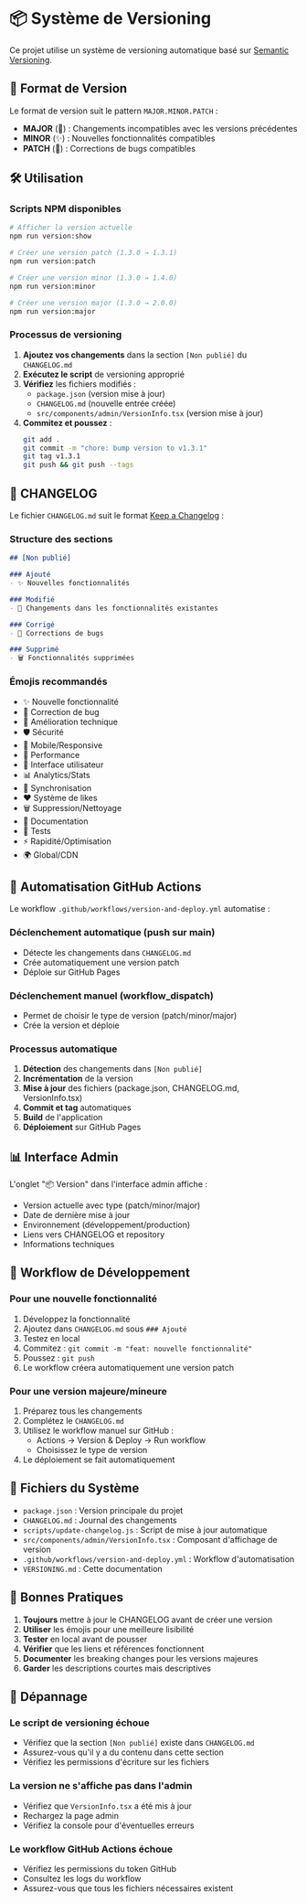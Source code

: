 # 📦 Système de Versioning

Ce projet utilise un système de versioning automatique basé sur [Semantic Versioning](https://semver.org/lang/fr/).

## 🔢 Format de Version

Le format de version suit le pattern `MAJOR.MINOR.PATCH` :

- **MAJOR** (🚀) : Changements incompatibles avec les versions précédentes
- **MINOR** (✨) : Nouvelles fonctionnalités compatibles
- **PATCH** (🐛) : Corrections de bugs compatibles

## 🛠️ Utilisation

### Scripts NPM disponibles

```bash
# Afficher la version actuelle
npm run version:show

# Créer une version patch (1.3.0 → 1.3.1)
npm run version:patch

# Créer une version minor (1.3.0 → 1.4.0)
npm run version:minor

# Créer une version major (1.3.0 → 2.0.0)
npm run version:major
```

### Processus de versioning

1. **Ajoutez vos changements** dans la section `[Non publié]` du `CHANGELOG.md`
2. **Exécutez le script** de versioning approprié
3. **Vérifiez** les fichiers modifiés :
   - `package.json` (version mise à jour)
   - `CHANGELOG.md` (nouvelle entrée créée)
   - `src/components/admin/VersionInfo.tsx` (version mise à jour)
4. **Commitez et poussez** :
   ```bash
   git add .
   git commit -m "chore: bump version to v1.3.1"
   git tag v1.3.1
   git push && git push --tags
   ```

## 📝 CHANGELOG

Le fichier `CHANGELOG.md` suit le format [Keep a Changelog](https://keepachangelog.com/fr/1.0.0/) :

### Structure des sections

```markdown
## [Non publié]

### Ajouté
- ✨ Nouvelles fonctionnalités

### Modifié
- 🔧 Changements dans les fonctionnalités existantes

### Corrigé
- 🐛 Corrections de bugs

### Supprimé
- 🗑️ Fonctionnalités supprimées
```

### Émojis recommandés

- ✨ Nouvelle fonctionnalité
- 🐛 Correction de bug
- 🔧 Amélioration technique
- 🛡️ Sécurité
- 📱 Mobile/Responsive
- 🚀 Performance
- 🎨 Interface utilisateur
- 📊 Analytics/Stats
- 🔄 Synchronisation
- ❤️ Système de likes
- 🗑️ Suppression/Nettoyage
- 📝 Documentation
- 🧪 Tests
- ⚡ Rapidité/Optimisation
- 🌍 Global/CDN

## 🤖 Automatisation GitHub Actions

Le workflow `.github/workflows/version-and-deploy.yml` automatise :

### Déclenchement automatique (push sur main)

- Détecte les changements dans `CHANGELOG.md`
- Crée automatiquement une version patch
- Déploie sur GitHub Pages

### Déclenchement manuel (workflow_dispatch)

- Permet de choisir le type de version (patch/minor/major)
- Crée la version et déploie

### Processus automatique

1. **Détection** des changements dans `[Non publié]`
2. **Incrémentation** de la version
3. **Mise à jour** des fichiers (package.json, CHANGELOG.md, VersionInfo.tsx)
4. **Commit et tag** automatiques
5. **Build** de l'application
6. **Déploiement** sur GitHub Pages

## 📊 Interface Admin

L'onglet "📦 Version" dans l'interface admin affiche :

- Version actuelle avec type (patch/minor/major)
- Date de dernière mise à jour
- Environnement (développement/production)
- Liens vers CHANGELOG et repository
- Informations techniques

## 🔄 Workflow de Développement

### Pour une nouvelle fonctionnalité

1. Développez la fonctionnalité
2. Ajoutez dans `CHANGELOG.md` sous `### Ajouté`
3. Testez en local
4. Commitez : `git commit -m "feat: nouvelle fonctionnalité"`
5. Poussez : `git push`
6. Le workflow créera automatiquement une version patch

### Pour une version majeure/mineure

1. Préparez tous les changements
2. Complétez le `CHANGELOG.md`
3. Utilisez le workflow manuel sur GitHub :
   - Actions → Version & Deploy → Run workflow
   - Choisissez le type de version
4. Le déploiement se fait automatiquement

## 📁 Fichiers du Système

- `package.json` : Version principale du projet
- `CHANGELOG.md` : Journal des changements
- `scripts/update-changelog.js` : Script de mise à jour automatique
- `src/components/admin/VersionInfo.tsx` : Composant d'affichage de version
- `.github/workflows/version-and-deploy.yml` : Workflow d'automatisation
- `VERSIONING.md` : Cette documentation

## 🎯 Bonnes Pratiques

1. **Toujours** mettre à jour le CHANGELOG avant de créer une version
2. **Utiliser** les émojis pour une meilleure lisibilité
3. **Tester** en local avant de pousser
4. **Vérifier** que les liens et références fonctionnent
5. **Documenter** les breaking changes pour les versions majeures
6. **Garder** les descriptions courtes mais descriptives

## 🚨 Dépannage

### Le script de versioning échoue

- Vérifiez que la section `[Non publié]` existe dans `CHANGELOG.md`
- Assurez-vous qu'il y a du contenu dans cette section
- Vérifiez les permissions d'écriture sur les fichiers

### La version ne s'affiche pas dans l'admin

- Vérifiez que `VersionInfo.tsx` a été mis à jour
- Rechargez la page admin
- Vérifiez la console pour d'éventuelles erreurs

### Le workflow GitHub Actions échoue

- Vérifiez les permissions du token GitHub
- Consultez les logs du workflow
- Assurez-vous que tous les fichiers nécessaires existent
